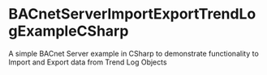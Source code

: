 # BACnetServerImportExportTrendLogExampleCSharp
A simple BACnet Server example in CSharp to demonstrate functionality to Import and Export data from Trend Log Objects
